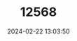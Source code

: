 ---
title: "12568"
category: "Macaca nigrescens"
draft: false
date: 2024-02-22 13:03:50
languages:
  English: ["Dumoga-bone Macaque", "Temminck's Macaque", "Gorontalo Macaque"]
---